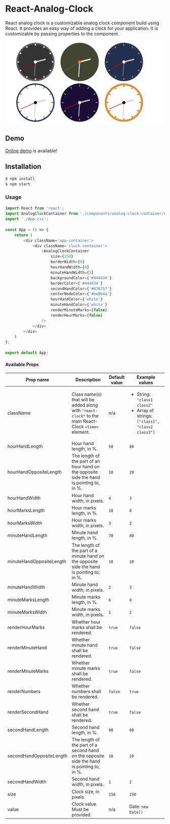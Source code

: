 # React-Analog-Clock

React analog clock is a customizable analog clock component build using React. It provides an easy way of adding a clock for your application. It is customizable by passing properties to the component.

<p align="center">
  <img src='./src/assets/gif/react-analog-clock.gif' />
</p>


## Demo

[Online demo](https://anaoktaa.github.io/react-analog-clock/) is available!

## Installation

```bash
$ npm install
$ npm start
```

### Usage

```js
import React from 'react';
import AnalogClockContainer from './components/analog-clock-container/analog-clock-container.component';
import './App.css';

const App = () => {
    return (
        <div className='app-container'>
            <div className='clock-container'>
                <AnalogClockContainer
                    size={250}
                    borderWidth={0}
                    hourHandWidth={8}
                    minuteHandWidth={5}
                    backgroundColor={'#444434'}
                    borderColor={'#444434'}
                    secondHandColor={'#676757'}
                    centerNodeColor={'#ee864a'}
                    hourHandColor={'white'}
                    minuteHandColor={'white'}
                    renderMinuteMarks={false}
                    renderHourMarks={false}
                />
            </div>
        </div>
    )
};

export default App;
```

#### Available Props

|Prop name|Description|Default value|Example values|
|----|----|----|----|
|className|Class name(s) that will be added along with `"react-clock"` to the main React-Clock `<time>` element.|n/a|<ul><li>String: `"class1 class2"`</li><li>Array of strings: `["class1", "class2 class3"]`</li></ul>|
|hourHandLength|Hour hand length, in %.|`50`|`80`|
|hourHandOppositeLength|The length of the part of an hour hand on the opposite side the hand is pointing to, in %.|`10`|`20`|
|hourHandWidth|Hour hand width, in pixels.|`4`|`3`|
|hourMarksLength|Hour marks length, in %.|`10`|`8`|
|hourMarksWidth|Hour marks width, in pixels.|`3`|`2`|
|minuteHandLength|Minute hand length, in %.|`70`|`80`|
|minuteHandOppositeLength|The length of the part of a minute hand on the opposite side the hand is pointing to, in %.|`10`|`20`|
|minuteHandWidth|Minute hand width, in pixels.|`2`|`3`|
|minuteMarksLength|Minute marks length, in %.|`6`|`8`|
|minuteMarksWidth|Minute marks width, in pixels.|`1`|`2`|
|renderHourMarks|Whether hour marks shall be rendered.|`true`|`false`|
|renderMinuteHand|Whether minute hand shall be rendered.|`true`|`false`|
|renderMinuteMarks|Whether minute marks shall be rendered.|`true`|`false`|
|renderNumbers|Whether numbers shall be rendered.|`false`|`true`|
|renderSecondHand|Whether second hand shall be rendered.|`true`|`false`|
|secondHandLength|Second hand length, in %.|`90`|`80`|
|secondHandOppositeLength|The length of the part of a second hand on the opposite side the hand is pointing to, in %.|`10`|`20`|
|secondHandWidth|Second hand width, in pixels.|`1`|`2`|
|size|Clock size, in pixels.|`150`|`250`|
|value|Clock value. Must be provided.|n/a|Date: `new Date()`|

